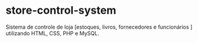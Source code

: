 # store-control-system
Sistema de controle de loja [estoques, livros, fornecedores e funcionários ] utilizando HTML, CSS, PHP e MySQL.
